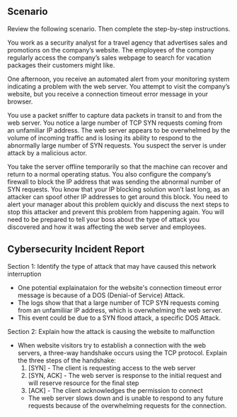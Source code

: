 
## Scenario

Review the following scenario. Then complete the step-by-step instructions.

You work as a security analyst for a travel agency that advertises sales and promotions on the company’s website. The employees of the company regularly access the company’s sales webpage to search for vacation packages their customers might like. 

One afternoon, you receive an automated alert from your monitoring system indicating a problem with the web server. You attempt to visit the company’s website, but you receive a connection timeout error message in your browser.

You use a packet sniffer to capture data packets in transit to and from the web server. You notice a large number of TCP SYN requests coming from an unfamiliar IP address. The web server appears to be overwhelmed by the volume of incoming traffic and is losing its ability to respond to the abnormally large number of SYN requests. You suspect the server is under attack by a malicious actor.

You take the server offline temporarily so that the machine can recover and return to a normal operating status. You also configure the company’s firewall to block the IP address that was sending the abnormal number of SYN requests. You know that your IP blocking solution won’t last long, as an attacker can spoof other IP addresses to get around this block. You need to alert your manager about this problem quickly and discuss the next steps to stop this attacker and prevent this problem from happening again. You will need to be prepared to tell your boss about the type of attack you discovered and how it was affecting the web server and employees.

## Cybersecurity Incident Report

Section 1: Identify the type of attack that may have caused this network interruption
- One potential explainataion for the website's connection timeout error message is because of a DOS (Denial-of Service) Attack. 
- The logs show that that a large number of TCP SYN requests coming from an unfamiliiar IP address, which is overwhelming the web server. 
- This event could be due to a SYN flood attack, a specific DOS Attack. 

Section 2: Explain how the attack is causing the website to malfunction
- When website visitors try to establish a connection with the web servers, a three-way handshake occurs using the TCP protocol. Explain the three steps of the handshake:
	1.  [SYN] - The client is requesting access to the web server
	2. [SYN, ACK] - The web server is response to the initial request and will reserve resource for the final step  
	3. [ACK] - The client acknowledges the permission to connect
	- The web server slows down and is unable to respond to any future requests because of the overwhelming requests for the connection. 
